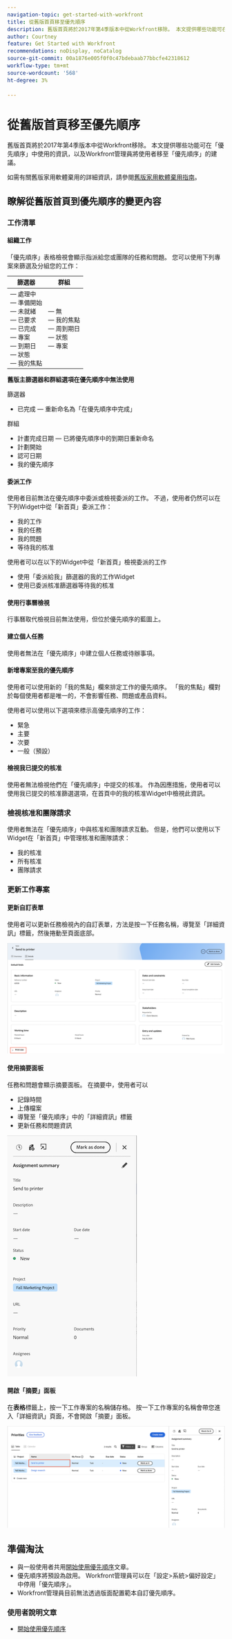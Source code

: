 ```yaml
---
navigation-topic: get-started-with-workfront
title: 從舊版首頁移至優先順序
description: 舊版首頁將於2017年第4季版本中從Workfront移除。 本文提供哪些功能可在「優先順序」中使用的資訊，以及Workfront管理員將使用者移至「優先順序」的建議。
author: Courtney
feature: Get Started with Workfront
recommendations: noDisplay, noCatalog
source-git-commit: 00a1876e005f0f0c47bdebaab77bbcfe42318612
workflow-type: tm+mt
source-wordcount: '568'
ht-degree: 3%

---
```



# 從舊版首頁移至優先順序

舊版首頁將於2017年第4季版本中從Workfront移除。 本文提供哪些功能可在「優先順序」中使用的資訊，以及Workfront管理員將使用者移至「優先順序」的建議。

如需有關舊版家用軟體棄用的詳細資訊，請參閱[舊版家用軟體棄用指南](/help/quicksilver/product-announcements/announcements/legacy-home-deprecation.md)。

## 瞭解從舊版首頁到優先順序的變更內容

### 工作清單

#### 組織工作

「優先順序」表格檢視會顯示指派給您或團隊的任務和問題。 您可以使用下列專案來篩選及分組您的工作：

| **篩選器** | **群組** |
|------------|-----------|
|  — 處理中<br> — 準備開始<br> — 未就緒<br> — 已要求<br> — 已完成<br> — 專案<br> — 到期日<br> — 狀態<br> — 我的焦點 |  — 無<br> — 我的焦點<br> — 周到期日<br> — 狀態<br> — 專案 |


**舊版主篩選器和群組選項在優先順序中無法使用**

篩選器

* 已完成 — 重新命名為「在優先順序中完成」

群組

* 計畫完成日期 — 已將優先順序中的到期日重新命名
* 計劃開始
* 認可日期
* 我的優先順序

#### 委派工作

使用者目前無法在優先順序中委派或檢視委派的工作。 不過，使用者仍然可以在下列Widget中從「新首頁」委派工作：

* 我的工作
* 我的任務
* 我的問題
* 等待我的核准

使用者可以在以下的Widget中從「新首頁」檢視委派的工作

* 使用「委派給我」篩選器的我的工作Widget
* 使用已委派核准篩選器等待我的核准

#### 使用行事曆檢視

行事曆取代檢視目前無法使用，但位於優先順序的藍圖上。

#### 建立個人任務

使用者無法在「優先順序」中建立個人任務或待辦事項。

#### 新增專案至我的優先順序

使用者可以使用新的「我的焦點」欄來排定工作的優先順序。 「我的焦點」欄對於每個使用者都是唯一的，不會影響任務、問題或產品資料。

使用者可以使用以下選項來標示高優先順序的工作：

* 緊急
* 主要
* 次要
* 一般（預設）

#### 檢視我已提交的核准

使用者無法檢視他們在「優先順序」中提交的核准。 作為因應措施，使用者可以使用我已提交的核准篩選選項，在首頁中的我的核准Widget中檢視此資訊。

### 檢視核准和團隊請求

使用者無法在「優先順序」中與核准和團隊請求互動。 但是，他們可以使用以下Widget在「新首頁」中管理核准和團隊請求：

* 我的核准
* 所有核准
* 團隊請求

### 更新工作專案

#### 更新自訂表單

使用者可以更新任務檢視內的自訂表單，方法是按一下任務名稱，導覽至「詳細資訊」標籤，然後捲動至頁面底部。

![](assets/custom-form-priorities.png)

#### 使用摘要面板

任務和問題會顯示摘要面板。 在摘要中，使用者可以

* 記錄時間
* 上傳檔案
* 導覽至「優先順序」中的「詳細資訊」標籤
* 更新任務和問題資訊

![](assets/assignments-summary.png)

<!--Can admins customize this? It looks different from the task/issue summary in other areas. -->

#### 開啟「摘要」面板

在&#x200B;**表格**&#x200B;標籤上，按一下工作專案的名稱儲存格。 按一下工作專案的名稱會帶您進入「詳細資訊」頁面，不會開啟「摘要」面板。

![](assets/open-summary-priorities.png)


## 準備淘汰

* 與一般使用者共用[開始使用優先順序](/help/quicksilver/workfront-basics/priorities/get-started-with-priorities.md)文章。
* 優先順序將預設為啟用。 Workfront管理員可以在「設定>系統>偏好設定」中停用「優先順序」。
* Workfront管理員目前無法透過版面配置範本自訂優先順序。

### 使用者說明文章

* [開始使用優先順序](/help/quicksilver/workfront-basics/priorities/get-started-with-priorities.md)